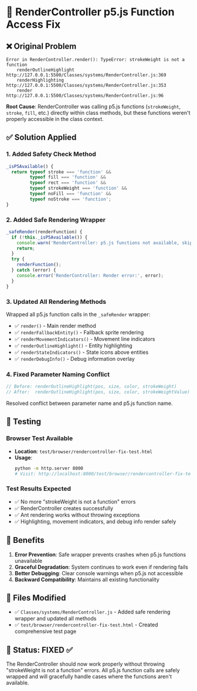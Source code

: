 # 🔧 RenderController p5.js Function Access Fix

## ❌ **Original Problem**
```
Error in RenderController.render(): TypeError: strokeWeight is not a function
    renderOutlineHighlight http://127.0.0.1:5500/Classes/systems/RenderController.js:369
    renderHighlighting http://127.0.0.1:5500/Classes/systems/RenderController.js:353
    render http://127.0.0.1:5500/Classes/systems/RenderController.js:96
```

**Root Cause**: RenderController was calling p5.js functions (`strokeWeight`, `stroke`, `fill`, etc.) directly within class methods, but these functions weren't properly accessible in the class context.

## ✅ **Solution Applied**

### 1. **Added Safety Check Method**
```javascript
_isP5Available() {
  return typeof stroke === 'function' && 
         typeof fill === 'function' && 
         typeof rect === 'function' &&
         typeof strokeWeight === 'function' &&
         typeof noFill === 'function' &&
         typeof noStroke === 'function';
}
```

### 2. **Added Safe Rendering Wrapper**
```javascript
_safeRender(renderFunction) {
  if (!this._isP5Available()) {
    console.warn('RenderController: p5.js functions not available, skipping render');
    return;
  }
  try {
    renderFunction();
  } catch (error) {
    console.error('RenderController: Render error:', error);
  }
}
```

### 3. **Updated All Rendering Methods**
Wrapped all p5.js function calls in the `_safeRender` wrapper:

- ✅ `render()` - Main render method
- ✅ `renderFallbackEntity()` - Fallback sprite rendering
- ✅ `renderMovementIndicators()` - Movement line indicators  
- ✅ `renderOutlineHighlight()` - Entity highlighting
- ✅ `renderStateIndicators()` - State icons above entities
- ✅ `renderDebugInfo()` - Debug information overlay

### 4. **Fixed Parameter Naming Conflict**
```javascript
// Before: renderOutlineHighlight(pos, size, color, strokeWeight)
// After:  renderOutlineHighlight(pos, size, color, strokeWeightValue)
```
Resolved conflict between parameter name and p5.js function name.

## 🧪 **Testing**

### Browser Test Available
- **Location**: `test/browser/rendercontroller-fix-test.html`
- **Usage**: 
  ```bash
  python -m http.server 8000
  # Visit: http://localhost:8000/test/browser/rendercontroller-fix-test.html
  ```

### Test Results Expected
- ✅ No more "strokeWeight is not a function" errors
- ✅ RenderController creates successfully  
- ✅ Ant rendering works without throwing exceptions
- ✅ Highlighting, movement indicators, and debug info render safely

## 🎯 **Benefits**

1. **Error Prevention**: Safe wrapper prevents crashes when p5.js functions unavailable
2. **Graceful Degradation**: System continues to work even if rendering fails
3. **Better Debugging**: Clear console warnings when p5.js not accessible
4. **Backward Compatibility**: Maintains all existing functionality

## 📝 **Files Modified**

- ✅ `Classes/systems/RenderController.js` - Added safe rendering wrapper and updated all methods
- ✅ `test/browser/rendercontroller-fix-test.html` - Created comprehensive test page

## 🎉 **Status: FIXED** ✅

The RenderController should now work properly without throwing "strokeWeight is not a function" errors. All p5.js function calls are safely wrapped and will gracefully handle cases where the functions aren't available.